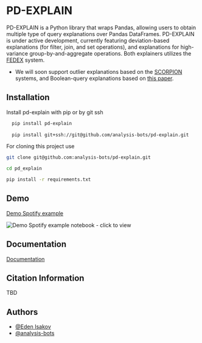 
# PD-EXPLAIN

PD-EXPLAIN is a Python library that wraps Pandas, allowing users to obtain multiple type of query explanations over Pandas DataFrames. 
PD-EXPLAIN is under active development, currently featuring deviation-based explanations (for filter, join, and set operations), and explanations for high-variance group-by-and-aggregate operations. Both explainers utilizes the [FEDEX](https://www.vldb.org/pvldb/vol15/p3854-gilad.pdf) system.

* We will soon support outlier explanations based on the [SCORPION](https://sirrice.github.io/files/papers/scorpion-vldb13.pdf) systems, and Boolean-query explanations based on [this paper](https://arxiv.org/abs/2112.08874).






## Installation

Install pd-explain with pip or by git ssh

```bash
  pip install pd-explain
  
  pip install git+ssh://git@github.com/analysis-bots/pd-explain.git
```

For cloning this project use
```bash
git clone git@github.com:analysis-bots/pd-explain.git

cd pd_explain

pip install -r requirements.txt
```

## Demo

[Demo Spotify example](https://github.com/analysis-bots/pd-explain/blob/main/Examples/Notebooks/PD-explain%20DEMO.ipynb)


![Demo Spotify example notebook - click to view](./assets/pdexplain_demo.gif)

## Documentation

[Documentation](https://stirring-medovik-ba9b36.netlify.app/src/pd_explain.html)


## Citation Information
TBD



## Authors

- [@Eden Isakov](https://github.com/edenIsakov)
- [@analysis-bots](https://github.com/analysis-bots)

